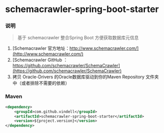 # schemacrawler-spring-boot-starter

### 说明

> 基于 schemacrawler 整合Spring Boot 方便获取数据库元信息

1. [Schemacrawler 官方地址：http://www.schemacrawler.com/](http://www.schemacrawler.com/)
2. [Schemacrawler GitHub ：https://github.com/schemacrawler/SchemaCrawler](https://github.com/schemacrawler/SchemaCrawler)
3. 拷贝 Oracle-Drivers 的Oracle数据库驱动到你的Maven Repository 文件夹中（或者排除不需要的依赖）

### Maven

``` xml
<dependency>
	<groupId>com.github.vindell</groupId>
	<artifactId>schemacrawler-spring-boot-starter</artifactId>
	<version>${project.version}</version>
</dependency>
```